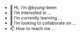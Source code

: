 - 👋 Hi, I’m @kyung-been
- 👀 I’m interested in ...
- 🌱 I’m currently learning ...
- 💞️ I’m looking to collaborate on ...
- 📫 How to reach me ...

<!---
kyung-been/kyung-been is a ✨ special ✨ repository because its `README.md` (this file) appears on your GitHub profile.
You can click the Preview link to take a look at your changes.
--->

